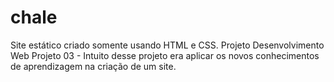 # chale
Site estático criado somente usando HTML e CSS.  Projeto Desenvolvimento Web
Projeto 03 - Intuito desse projeto era aplicar os novos conhecimentos de aprendizagem na criação de um site. 

